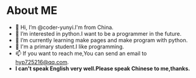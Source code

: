 # About ME
- 👋 Hi, I’m @coder-yunyi.I'm from China.
- 👀 I’m interested in python.I want to be a programmer in the future.
- 🌱 I’m currently learning make pages and make program with python.
- 💞️ I'm a primary student.I like programming.
- 📫 If you want to reach me,You can send an email to hyp725216@qq.com.
- **I can't speak English very well.Please speak Chinese to me,thanks.**
